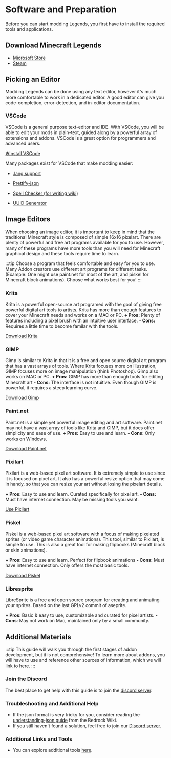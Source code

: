 # Software and Preparation

Before you can start modding Legends, you first have to install the required tools and applications.

## Download Minecraft Legends

-   [Microsoft Store](https://www.minecraft.net/en-us/about-legends)
-   [Steam](https://store.steampowered.com/app/1928870/Minecraft_Legends/)

## Picking an Editor

Modding Legends can be done using any text editor, however it's much more comfortable to work in a dedicated editor. A good editor can give you code-completion, error-detection, and in-editor documentation.

### VSCode

VSCode is a general purpose text-editor and IDE. With VSCode, you will be able to edit your mods in plain-text, guided along by a powerful array of extensions and addons. VSCode is a great option for programmers and advanced users.

[⚙️Install VSCode](https://code.visualstudio.com/)

Many packages exist for VSCode that make modding easier:

-   [.lang support](https://marketplace.visualstudio.com/items?itemName=zz5840.minecraft-lang-colorizer)
-   [Prettify-json](https://marketplace.visualstudio.com/items?itemName=mohsen1.prettify-json)
-   [Spell Checker (for writing wiki)](https://marketplace.visualstudio.com/items?itemName=streetsidesoftware.code-spell-checker)

-   [UUID Generator](https://marketplace.visualstudio.com/items?itemName=netcorext.uuid-generator)

## Image Editors

When choosing an image editor, it is important to keep in mind that the traditional Minecraft style is composed of simple 16x16 pixelart. There are plenty of powerful and free art programs available for you to use. However, many of these programs have more tools than you will need for Minecraft graphical design and these tools require time to learn.

:::tip
Choose a program that feels comfortable and easy for you to use. Many Addon creators use different art programs for different tasks. (Example: One might use paint․net for most of the art, and piskel for Minecraft block animations). Choose what works best for you!
:::

### Krita

Krita is a powerful open-source art programed with the goal of giving free powerful digital art tools to artists. Krita has more than enough features to cover your Minecraft needs and works on a MAC or PC.
**+ Pros:** Plenty of features including a pixel brush with an intuitive user interface.
**- Cons:** Requires a little time to become familar with the tools.

[Download Krita](https://krita.org/en/)

### GIMP

Gimp is similar to Krita in that it is a free and open source digital art program that has a vast arrays of tools. Where Krita focuses more on illustration, GIMP focuses more on image manipulation (think Photoshop). Gimp also works on MAC or PC.
**+ Pros:** GIMP has more than enough tools for editing Minecraft art
**- Cons:** The interface is not intuitive. Even though GIMP is powerful, it requires a steep learning curve.

[Download Gimp](https://www.gimp.org/)

### Paint․net

Paint․net is a simple yet powerful image editing and art software. Paint․net may not have a vast array of tools like Krita and GIMP, but it does offer simplicity and ease of use.
**+ Pros:** Easy to use and learn.
**- Cons:** Only works on Windows.

[Download Paint.net](https://www.getpaint.net)

### Pixilart

Pixilart is a web-based pixel art software. It is extremely simple to use since it is focused on pixel art. It also has a powerful resize option that may come in handy, so that you can resize your art without losing the pixelart details.

**+ Pros:** Easy to use and learn. Curated specifically for pixel art.
**- Cons:** Must have internet connection. May be missing tools you want.

[Use Pixilart](https://www.pixilart.com/)

### Piskel

Piskel is a web-based pixel art software with a focus of making pixelated sprites (or video game character animations). This tool, similar to Pixilart, is simple to use. This is also a great tool for making flipbooks (Minecraft block or skin animations).

**+ Pros:** Easy to use and learn. Perfect for flipbook animations
**- Cons:** Must have internet connection. Only offers the most basic tools.

[Download Piskel](https://www.piskelapp.com/)

### Libresprite

LibreSprite is a free and open source program for creating and animating your sprites. Based on the last GPLv2 commit of aseprite.

**+ Pros**: Basic & easy to use, customizable and curated for pixel artists.
**- Cons**: May not work on Mac, maintained only by a small community.

## Additional Materials

:::tip
This guide will walk you through the first stages of addon development, but it is not comprehensive! To learn more about addons, you will have to use and reference other sources of information, which we will link to here.
:::

### Join the Discord

The best place to get help with this guide is to join the [discord server](https://discord.gg/NyzQgPKz5S).

### Troubleshooting and Additional Help

-   If the json format is very tricky for you, consider reading the [understanding-json guide](https://wiki.bedrock.dev/guide/understanding-json.html) from the Bedrock Wiki.
-   If you still haven't found a solution, feel free to join our [Discord server](https://discord.gg/NyzQgPKz5S).

### Additional Links and Tools

-   You can explore additional tools [here](ModdingDocs/meta/useful-links).
